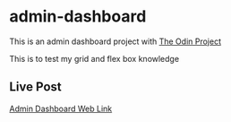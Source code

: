 # admin-dashboard

This is an admin dashboard project with [The Odin Project](https://www.theodinproject.com)

This is to test my grid and flex box knowledge

## Live Post
[Admin Dashboard Web Link](https://nainsworth.github.io/admin-dashboard/)

